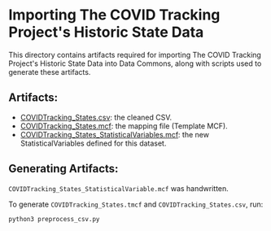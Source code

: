 # Importing The COVID Tracking Project's Historic State Data

This directory contains artifacts required for importing
The COVID Tracking Project's Historic State Data
into Data Commons, along with scripts used to generate these artifacts.

## Artifacts:

- [COVIDTracking_States.csv](COVIDTracking_States.csv): the cleaned CSV.
- [COVIDTracking_States.mcf](COVIDTracking_States.mcf): the mapping file (Template MCF).
- [COVIDTracking_States_StatisticalVariables.mcf](COVIDTracking_States_StatisticalVariables.mcf):
  the new StatisticalVariables defined for this dataset.

## Generating Artifacts:

`COVIDTracking_States_StatisticalVariable.mcf` was handwritten.

To generate `COVIDTracking_States.tmcf` and `COVIDTracking_States.csv`, run:

```bash
python3 preprocess_csv.py
```
